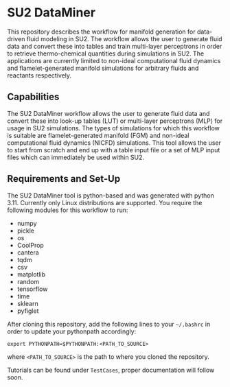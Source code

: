 # SU2 DataMiner
This repository describes the workflow for manifold generation for data-driven fluid modeling in SU2. The workflow allows the user to generate fluid data and convert these into tables and train multi-layer perceptrons in order to retrieve thermo-chemical quantities during simulations in SU2. The applications are currently limited to non-ideal computational fluid dynamics and flamelet-generated manifold simulations for arbitrary fluids and reactants respectively. 

## Capabilities
The SU2 DataMiner workflow allows the user to generate fluid data and convert these into look-up tables (LUT) or multi-layer perceptrons (MLP) for usage in SU2 simulations. The types of simulations for which this workflow is suitable are flamelet-generated manifold (FGM) and non-ideal computational fluid dynamics (NICFD) simulations. This tool allows the user to start from scratch and end up with a table input file or a set of MLP input files which can immediately be used within SU2. 

## Requirements and Set-Up
The SU2 DataMiner tool is python-based and was generated with python 3.11. Currently only Linux distributions are supported.
You require the following modules for this workflow to run:
- numpy
- pickle
- os
- CoolProp
- cantera
- tqdm
- csv
- matplotlib
- random 
- tensorflow
- time 
- sklearn
- pyfiglet

After cloning this repository, add the following lines to your ```~/.bashrc``` in order to update your pythonpath accordingly:

```export PYTHONPATH=$PYTHONPATH:<PATH_TO_SOURCE>```

where ```<PATH_TO_SOURCE>``` is the path to where you cloned the repository.

Tutorials can be found under ```TestCases```, proper documentation will follow soon.
